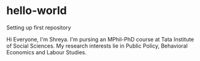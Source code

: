 # hello-world
Setting up first repository

Hi Everyone, 
I'm Shreya. I'm pursing an MPhil-PhD course at Tata Institute of Social Sciences. My research interests lie in Public Policy, Behavioral Economics and Labour Studies.
